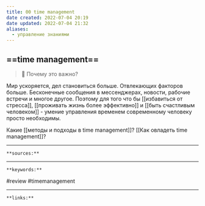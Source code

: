 ```yaml
---
title: 00 time management
date created: 2022-07-04 20:19
date updated: 2022-07-04 21:32
aliases:
  - управление знаниями
---
```


## ==time management==

> 👀 Почему это важно?

Мир ускоряется, дел становиться больше. Отвлекающих факторов больше. Бесконечные сообщения в мессенджерах, новости, рабочие встречи и многое другое. Поэтому для того что бы [[избавиться от стресса]], [[проживать жизнь более эффективно]] и [[быть счастливым человеком]] - умение управления временем современному человеку просто необходимы.

Какие [[методы и подходы в time management]]? [[Как овладеть time management]]?

---

`**sources:**`

---

`**keywords:**`

#review
#timemanagement

---

`**links:**`
